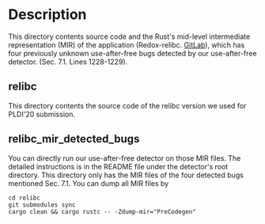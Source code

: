 # Description

This directory contents source code and the Rust's mid-level intermediate representation
(MIR) of the application (Redox-relibc. [GitLab](https://gitlab.redox-os.org/redox-os/relibc)),
which has four previously unknown use-after-free bugs detected by our use-after-free detector. (Sec. 7.1. Lines 1228-1229).

## relibc

This directory contents the source code of the relibc version we used for PLDI'20 submission.


## relibc_mir_detected_bugs

You can directly run our use-after-free detector on those MIR files. The detailed
instructions is in the README file under the detector's root directory.
This directory only has the MIR files of the four detected bugs mentioned Sec. 7.1.
You can dump all MIR files by

```
cd relibc
git submodules sync
cargo clean && cargo rustc -- -Zdump-mir="PreCodegen"
```